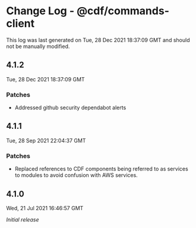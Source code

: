 # Change Log - @cdf/commands-client

This log was last generated on Tue, 28 Dec 2021 18:37:09 GMT and should not be manually modified.

## 4.1.2
Tue, 28 Dec 2021 18:37:09 GMT

### Patches

- Addressed github security dependabot alerts

## 4.1.1
Tue, 28 Sep 2021 22:04:37 GMT

### Patches

- Replaced references to CDF components being referred to as services to modules to avoid confusion with AWS services.

## 4.1.0
Wed, 21 Jul 2021 16:46:57 GMT

_Initial release_

